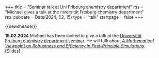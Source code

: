 +++
title       = "Seminar talk at Uni Fribourg chemistry department"
rss         = "Michael gives a talk at the niversität Freiburg chemistry department"
rss_pubdate = Date(2024, 02, 15)
type        = "talk"
startpage   = false
+++

{{newsheader}}

**15.02.2024**
Michael has been invited to give a talk at the [Universität Freiburg
chemistry department seminar](https://www.unifr.ch/chem/fr/info/agenda.html?eventid=15006). He will talk about
[*A Mathematical Viewpoint on Robustness and Efficiency in First-Principle Simulations*](https://michael-herbst.com/talks/2024.02.15_unifr.pdf).
[[Slides]](https://michael-herbst.com/talks/2024.02.15_unifr.pdf)  

